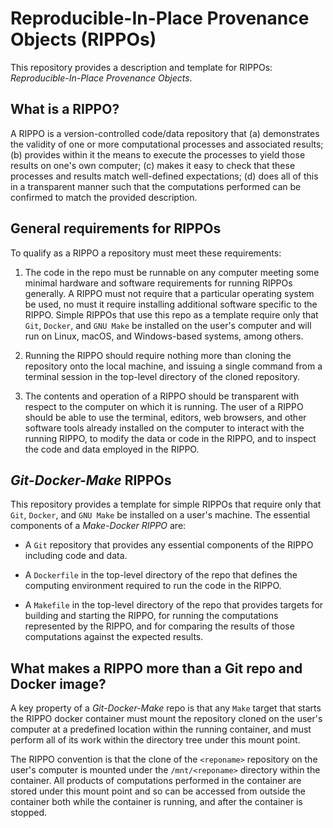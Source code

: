 # Reproducible-In-Place Provenance Objects (RIPPOs)

This repository provides a description and template for RIPPOs: *Reproducible-In-Place Provenance Objects*.

## What is a RIPPO?

A RIPPO is a version-controlled code/data repository that (a) demonstrates the validity of one or more computational processes and associated results; (b) provides within it the means to execute the processes to yield those results on one's own computer; (c) makes it easy to check that these processes and results match well-defined expectations; (d) does all of this in a transparent manner such that the computations performed can be confirmed to match the provided description.

## General requirements for RIPPOs

To qualify as a RIPPO a repository must meet these requirements:

1. The code in the repo must be runnable on any computer meeting some minimal hardware and software requirements for running RIPPOs generally. A RIPPO must not require that a particular operating system be used, no must it require installing additional software specific to the RIPPO. Simple RIPPOs that use this repo as a template require only that `Git`, `Docker`, and `GNU Make` be installed on the user's computer and will run on Linux, macOS, and Windows-based systems, among others.

2. Running the RIPPO should require nothing more than cloning the repository onto the local machine, and issuing a single command from a terminal session in the top-level directory of the cloned repository.

3. The contents and operation of a RIPPO should be transparent with respect to the computer on which it is running. The user of a RIPPO should be able to use the terminal, editors, web browsers, and other software tools already installed on the computer to interact with the running RIPPO, to modify the data or code in the RIPPO, and to inspect the code and data employed in the RIPPO.

## *Git-Docker-Make* RIPPOs

This repository provides a template for simple RIPPOs that require only that `Git`, `Docker`, and `GNU Make` be installed on a user's machine.  The essential components of a *Make-Docker RIPPO* are:

* A `Git` repository that provides any essential components of the RIPPO including code and data.

* A `Dockerfile` in the top-level directory of the repo that defines the computing environment required to run the code in the RIPPO.

* A `Makefile` in the top-level directory of the repo that provides targets for building and starting the RIPPO, for running the computations represented by the RIPPO, and for comparing the results of those computations against the expected results.

## What makes a RIPPO more than a Git repo and Docker image?

A key property of a *Git-Docker-Make* repo is that any `Make` target that starts the RIPPO docker container must mount the repository cloned on the user's computer at a predefined location within the running container, and must perform all of its work within the directory tree under this mount point.

The RIPPO convention is that the clone of the `<reponame>` repository on the user's computer is mounted under the `/mnt/<reponame>` directory within the container.  All products of computations performed in the container are stored under this mount point and so can be accessed from outside the container both while the container is running, and after the container is stopped.



